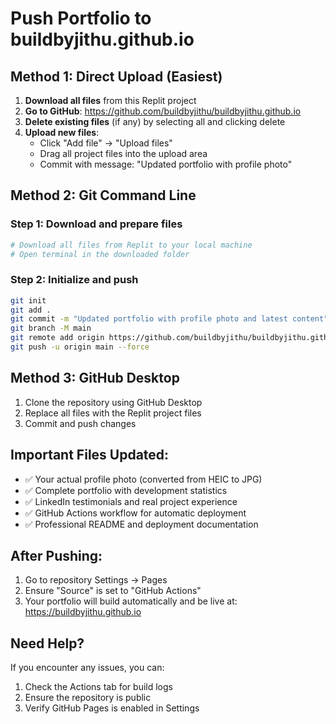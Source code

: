 # Push Portfolio to buildbyjithu.github.io

## Method 1: Direct Upload (Easiest)

1. **Download all files** from this Replit project
2. **Go to GitHub**: https://github.com/buildbyjithu/buildbyjithu.github.io
3. **Delete existing files** (if any) by selecting all and clicking delete
4. **Upload new files**:
   - Click "Add file" → "Upload files"
   - Drag all project files into the upload area
   - Commit with message: "Updated portfolio with profile photo"

## Method 2: Git Command Line

### Step 1: Download and prepare files
```bash
# Download all files from Replit to your local machine
# Open terminal in the downloaded folder
```

### Step 2: Initialize and push
```bash
git init
git add .
git commit -m "Updated portfolio with profile photo and latest content"
git branch -M main
git remote add origin https://github.com/buildbyjithu/buildbyjithu.github.io.git
git push -u origin main --force
```

## Method 3: GitHub Desktop
1. Clone the repository using GitHub Desktop
2. Replace all files with the Replit project files
3. Commit and push changes

## Important Files Updated:
- ✅ Your actual profile photo (converted from HEIC to JPG)
- ✅ Complete portfolio with development statistics
- ✅ LinkedIn testimonials and real project experience
- ✅ GitHub Actions workflow for automatic deployment
- ✅ Professional README and deployment documentation

## After Pushing:
1. Go to repository Settings → Pages
2. Ensure "Source" is set to "GitHub Actions"
3. Your portfolio will build automatically and be live at: https://buildbyjithu.github.io

## Need Help?
If you encounter any issues, you can:
1. Check the Actions tab for build logs
2. Ensure the repository is public
3. Verify GitHub Pages is enabled in Settings